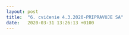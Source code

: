 ```yaml
---
layout: post
title:  "6. cvičenie 4.3.2020-PRIPRAVUJE SA"
date:   2020-03-31 13:26:13 +0100
---
```

<!---
<font size="5"> <span style="color:green"><b>Úlohy za dochádzku 3.4. </b></span> </font> <font size="4">  <span style="color:red">---DEADLINE 10.4.---</span> </font><br />

**Úloha 1:**<br />
Vašou úlohou bude nájsť aproximáciu funkcie zadanú bodmi $x_i$ a príslušnými funkčnými hodnoty $y_i$, kde $i\in$ {$0,1,..25$}, pomocou metódy najmenších štvorcov. Dáta si stiahnite tu -> [dáta](http://maslarova.github.io/cvicenie6/data_exp.txt). Hodnoty $x_i$  sú v prvom stĺpci, hodnoty $y_i$ sú v druhom stĺpci. 

Hodnoty aproximujte funkciou

{: .centering}
$y(x) = B A^{x}$.

V tomto prípade vystupuje premenná $x$ ako exponent, $A$ a $B$ sú reálne koeficienty, ktoré hľadáme. Otázkou je, ako z tejto funkcie zostrojiť vhodnú funkciu pre minimalizáciu. Vhodným prístupom je zlogaritmovať obe strany: 

{: .centering}
$\mathrm{ln}~y =\mathrm{ln} (B\cdot A^{x})=\mathrm{ln}~B + \mathrm{ln}~A^{x} = \mathrm{ln}~B+ x\cdot \mathrm{ln}  A$

Priraďme $b= \mathrm{ln}~B$ a  $a= \mathrm{ln}~A$. Tým si vzorec uľahčíme a budeme minimalizovať funkciu s koeficientami $a$ a $b$. Koeficienty $A$ a $B$ potom môžeme dopočítať z $A= e^a$ a $B = e^b$ 
dostávame 

{: .centering}
$\mathrm{ln}~y =b + x\cdot a$

{: .centering}
$S_1 = \sum_{i=0}^{25} (\mathrm{ln}~y_i - b + a^{x_i} )^2$

Minimalizačnú funkciu síce máme, treba si však uvedomiť jednu vec. Vo vzorci vystupuje výraz $\mathrm{ln}~y_i$. Pôvodne sme mali však minimalizovať výraz s y_i. To môže viesť ku nepresnejšieho Presnejší odhad nám môže poskytnúť zvoliť vhodn=

{: .centering}
$S_2 = \sum_{i=0}^{25} (y_i \cdot (\mathrm{ln}~y_i - b + a^{x_i} )^2)$

Vašou úlohou bude:
- Odvodte sústavu lineárnych rovníc pre koeficienty $a$ a $b$. Sústavu získate hľadaním minima funkcie $S_1$ a funkcie $S_2$ v $a$, $b$.
- Implementujte túto metódu v Matlabe (príp. inom jazyku). Nepoužívajte pritom na implementované metódy v Matlabe, s výnimkou riešenia sústavy lineárnych rovníc pre  $a$ a $b$. Musíte teda napísať maticu, ktorá rieši lineárnu sústavu pre koeficienty $a$, $b$ počítaním parciálnych derivácii funkcie $S_1$. 
- Overte túto metódu na dátach $x_i$ a $y_i$. Vykreslite do grafu 
- Pošlite mi do MS Teams odvodenie matíc (výpočet na papieri, Latex,.. )


Užitočné príkazy v Matlabe: <br />
[log](https://www.mathworks.com/help/matlab/ref/log.html)- prirodzený logaritmus <br />
[sum](https://www.mathworks.com/help/matlab/ref/sum.html)- príkaz, ktorý sčíta všetky prvky vektoru, napr. sum(Z)=6 pre Z = [1,2,3], pretože 1+2+3=6.  <br />

<br />
**Úloha 2:**<br />
Odpovedzte na otázku, ktorú ste dostali do chatu. 
<br />
<br />

<br />
<font size="5">  <span style="color:green"><b>Materiály ku cvičeniu: Aproximácia funkcií</b></span></font>  
<br />
<font size="4">  <span style="color:green"><b>Úvod do aproximácie-opakovanie</b></span></font>  <br />
Cieľom **aproximácie funkcie** je nájsť funkciu v nejakej dobre definovanej triede funkcií (polynómy, racionálna lomená funkcia,...), ktorá dobre aproximuje našu funkciu. Predpokladajme teda, že máme definované nejaké 
body a funkčné hodnoty v týchto bodoch (príp. derivácie a ďalšie parametre). Na základe týchto údajov chceme zistiť funkčný predpis, ktorý dobre aproximuje chovanie v týchto bodoch. <br />
<br /> Pokiaľ chceme, aby vybraná funkcia prechádzala zadanými bodmi, využívame **interpoláciu**. Pri interpolácii hľadáme aproximáciu funkčnej hodnoty iba vo vnútri intervalu, v ktorom interpolujeme. 
Pri **extrapolácii** naopak hľadáme funkčnú hodnotu mimo tento interval. Extrapolácia môže byť veľmi nepresná, pretože ťažko zaručíme, že mimo daný interval nemá funkcia úplne iné chovanie než v ňom. 
Pri **minimalizácii** (napr. metóda najmenších štvorcov) nemusí aproximačná funkcia prechádzať zadanými dátami. Je založená na minimalizácii rozdielu medzi pôvodnou funkciou a aproximáciou.
<font size="4">  <span style="color:green"><b> Čebyševova aproximácia </b></span></font>  <br />
<font size="4">  <span style="color:green"><b> Minimalizácia-najmenšie štvorce</b></span></font>  <br />
Majme hodnoty funkcie $x_0, x_1,..., x_n$ a $y_0,y_1,... y_n$, $n \in \mathbb{N}$. Chceme určiť nejaký funkčný predpis, ktorý by dobre aproximoval vývoj týchto bodov. Z minimalizačných metód si bližšie metódu najmenších štvorcov. Táto metóda je veľmi bežná, a pravdepodobne ste sa s ňou už i stretli, keď ste nejaké, napr. experimentálne dáta fitovali vhodnou funkciou. 

Ukážme si najprv túto metódu na lineárnej funkcii. 
Máme dáta 

  <table align="center">
        <tr >
            <td>$i$</td>
            <td>1</td>
            <td>2</td>
            <td>3</td>
            <td>4</td>
            <td>5</td>
        </tr>

        <tr >
            <td>$x_i$</td>
            <td>0</td>
            <td>1</td>
            <td>3</td>
            <td>5</td>
            <td>6</td>
        </tr>

        <tr >
            <td>$y_i$</td>
            <td>5</td>
            <td>3</td>
            <td>3</td>
            <td>2</td>
            <td>1</td>
        </tr>
    </table>

Na obrázku vidíte funkciu $f(x)  = ax+b$, kde $a=0,54$ a $b=4,42$ (zakrúhlene na 2 desatinné miesta). 
[](http://maslarova.github.io/cvicenie6/lin_fun.png?raw=true)
Hodnoty $s_1, s_2, s_3, s_4, s_5$, sú vzdialenosti bodov $y_0,y_1,... y_n$ od funkcie f(x). 
Koeficienty je možné získať tak, že minimalizujeme súčet druhých mocnín týchto vzdialeností od $f(x)$. Koeficienty $a ,b$ ktoré majú minimum . 

Minimalizujeme teda  

{: .centering}
$S= $

Poďme si teda túto funkciu zderivovať:

{: .centering}
$\frac{\partial S}{\partial a}  = \sum_{i=0}^{25} (y_i \cdot (\mathrm{ln}~y_i - b + a^{x_i} )^2)$

{: .centering}
$\frac{\partial S}{\partial b}  = \sum_{i=0}^{25} (y_i \cdot (\mathrm{ln}~y_i - b + a^{x_i} )^2)$





Pripomeňme si, že aproximačná funkcia nemusí prechádzať bodmi $y_0,y_1,... y_n$. 




Keď už vieme, ako dáta aproximovať, ponúka sa otázka, ako vybrať vhodnú aproximáciu pre dané dáta. Pokiaľ máme napr. namerané dáta, a že závislosť. 

V realite sme ale častokrát postavení pred hodnoty, o ktorých . Jednou možnosťou je vykresliť si graficky body a odhadnúť závislosť "by oko". Niekedy to funguje dobre, ale niekedy nás to môže naviesť zlým smerom. 
Problém 
Určitú nápovedu nám môže dať 
Ako dobrý príklad na problém s aproximáciou si môžete nájsť v tomto článku. 
Podobný prípad sa stal kedysi s

Pri  zobrať i kontext údajov.  




![](http://maslarova.github.io/cvicenie6/lin_fun_sum.png?raw=true)
-->